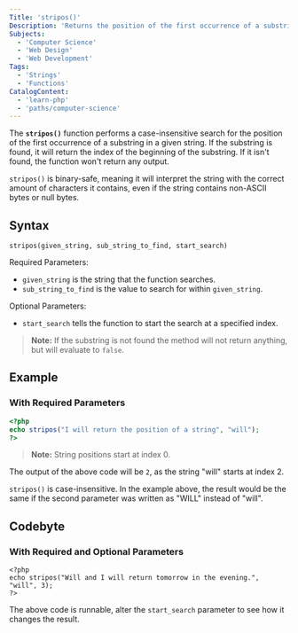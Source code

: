 ```yaml
---
Title: 'stripos()'
Description: 'Returns the position of the first occurrence of a substring inside a given string.'
Subjects:
  - 'Computer Science'
  - 'Web Design'
  - 'Web Development'
Tags:
  - 'Strings'
  - 'Functions'
CatalogContent:
  - 'learn-php'
  - 'paths/computer-science'
---
```


The **`stripos()`** function performs a case-insensitive search for the position of the first occurrence of a substring in a given string. If the substring is found, it will return the index of the beginning of the substring. If it isn't found, the function won't return any output.

`stripos()` is binary-safe, meaning it will interpret the string with the correct amount of characters it contains, even if the string contains non-ASCII bytes or null bytes.

## Syntax

```pseudo
stripos(given_string, sub_string_to_find, start_search)
```

Required Parameters:

- `given_string` is the string that the function searches.
- `sub_string_to_find` is the value to search for within `given_string`.

Optional Parameters:

- `start_search` tells the function to start the search at a specified index.

> **Note:** If the substring is not found the method will not return anything, but will evaluate to `false`.

## Example

### With Required Parameters

```php
<?php
echo stripos("I will return the position of a string", "will");
?>
```

> **Note:** String positions start at index 0.

The output of the above code will be `2`, as the string "will" starts at index 2.

`stripos()` is case-insensitive. In the example above, the result would be the same if the second parameter was written as "WILL" instead of "will".

## Codebyte

### With Required and Optional Parameters

```codebyte/php
<?php
echo stripos("Will and I will return tomorrow in the evening.", "will", 3);
?>
```

The above code is runnable, alter the `start_search` parameter to see how it changes the result.
